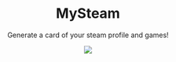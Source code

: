 <h1 align="center">MySteam</h1>
<div align="center">Generate a card of your steam profile and games!</div>

<p align="center">
    <a href="https://my-steam.suzuki3.jp/">
        <img src="https://my-steam.suzuki3.jp/api/card?id=76561199481414496" />
    </a>
</p>
